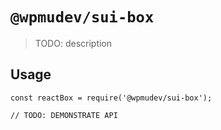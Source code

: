 # `@wpmudev/sui-box`

> TODO: description

## Usage

```
const reactBox = require('@wpmudev/sui-box');

// TODO: DEMONSTRATE API
```
